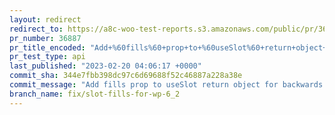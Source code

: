 ```yaml
---
layout: redirect
redirect_to: https://a8c-woo-test-reports.s3.amazonaws.com/public/pr/36887/api/index.html
pr_number: 36887
pr_title_encoded: "Add+%60fills%60+prop+to+%60useSlot%60+return+object+to+fix+task+list+bugs+in+WP+6.2"
pr_test_type: api
last_published: "2023-02-20 04:06:17 +0000"
commit_sha: 344e7fbb398dc97c6d69688f52c46887a228a38e
commit_message: "Add fills prop to useSlot return object for backwards compatibility"
branch_name: fix/slot-fills-for-wp-6_2
---
```

